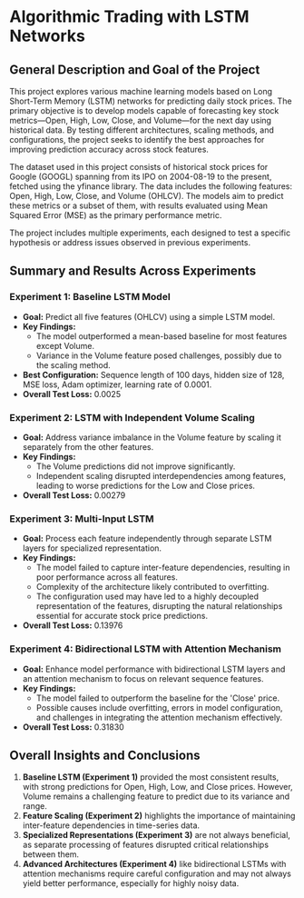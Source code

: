 # Algorithmic Trading with LSTM Networks
## General Description and Goal of the Project

This project explores various machine learning models based on Long Short-Term Memory (LSTM) networks for predicting daily stock prices. The primary objective is to develop models capable of forecasting key stock metrics—Open, High, Low, Close, and Volume—for the next day using historical data. By testing different architectures, scaling methods, and configurations, the project seeks to identify the best approaches for improving prediction accuracy across stock features.

The dataset used in this project consists of historical stock prices for Google (GOOGL) spanning from its IPO on 2004-08-19 to the present, fetched using the yfinance library. The data includes the following features: Open, High, Low, Close, and Volume (OHLCV). The models aim to predict these metrics or a subset of them, with results evaluated using Mean Squared Error (MSE) as the primary performance metric.

The project includes multiple experiments, each designed to test a specific hypothesis or address issues observed in previous experiments.

## Summary and Results Across Experiments
### Experiment 1: Baseline LSTM Model

- **Goal:** Predict all five features (OHLCV) using a simple LSTM model.
- **Key Findings:**
    - The model outperformed a mean-based baseline for most features except Volume.
    - Variance in the Volume feature posed challenges, possibly due to the scaling method.
- **Best Configuration:** Sequence length of 100 days, hidden size of 128, MSE loss, Adam optimizer, learning rate of 0.0001.
- **Overall Test Loss:** 0.0025

### Experiment 2: LSTM with Independent Volume Scaling

- **Goal:** Address variance imbalance in the Volume feature by scaling it separately from the other features.
- **Key Findings:**
    - The Volume predictions did not improve significantly.
    - Independent scaling disrupted interdependencies among features, leading to worse predictions for the Low and Close prices.
- **Overall Test Loss:** 0.00279

### Experiment 3: Multi-Input LSTM

- **Goal:** Process each feature independently through separate LSTM layers for specialized representation.
- **Key Findings:**
    - The model failed to capture inter-feature dependencies, resulting in poor performance across all features.
    - Complexity of the architecture likely contributed to overfitting.
    - The configuration used may have led to a highly decoupled representation of the features, disrupting the natural relationships essential for accurate stock price predictions.
- **Overall Test Loss:** 0.13976

### Experiment 4: Bidirectional LSTM with Attention Mechanism

- **Goal:** Enhance model performance with bidirectional LSTM layers and an attention mechanism to focus on relevant sequence features.
- **Key Findings:**
    - The model failed to outperform the baseline for the 'Close' price.
    - Possible causes include overfitting, errors in model configuration, and challenges in integrating the attention mechanism effectively.
- **Overall Test Loss:** 0.31830

## Overall Insights and Conclusions

1. **Baseline LSTM (Experiment 1)** provided the most consistent results, with strong predictions for Open, High, Low, and Close prices. However, Volume remains a challenging feature to predict due to its variance and range.
2. **Feature Scaling (Experiment 2)** highlights the importance of maintaining inter-feature dependencies in time-series data.
3. **Specialized Representations (Experiment 3)** are not always beneficial, as separate processing of features disrupted critical relationships between them.
4. **Advanced Architectures (Experiment 4)** like bidirectional LSTMs with attention mechanisms require careful configuration and may not always yield better performance, especially for highly noisy data.
